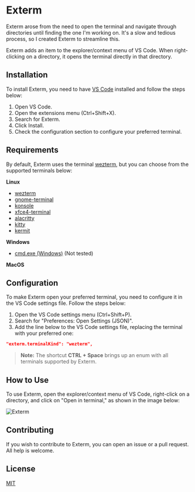 # Exterm

Exterm arose from the need to open the terminal and navigate through directories until finding the one I'm working on. It's a slow and tedious process, so I created Exterm to streamline this.

Exterm adds an item to the explorer/context menu of VS Code. When right-clicking on a directory, it opens the terminal directly in that directory.

## Installation

To install Exterm, you need to have [VS Code](https://code.visualstudio.com/) installed and follow the steps below:

1. Open VS Code.
2. Open the extensions menu (Ctrl+Shift+X).
3. Search for Exterm.
4. Click Install.
5. Check the configuration section to configure your preferred terminal.

## Requirements

By default, Exterm uses the terminal [wezterm](https://wezfurlong.org/wezterm/), but you can choose from the supported terminals below:

**Linux**

- [wezterm](https://wezfurlong.org/wezterm/)
- [gnome-terminal](https://help.gnome.org/users/gnome-terminal/stable/)
- [konsole](https://konsole.kde.org/)
- [xfce4-terminal](https://docs.xfce.org/apps/terminal/start)
- [alacritty](https://github.com/alacritty/alacritty)
- [kitty](https://github.com/kovidgoyal/kitty)
- [kermit](https://github.com/orhun/kermit)

**Windows**

- [cmd.exe (Windows)](https://docs.microsoft.com/en-us/windows-server/administration/windows-commands/cmd) (Not tested)

**MacOS**

## Configuration

To make Exterm open your preferred terminal, you need to configure it in the VS Code settings file. Follow the steps below:

1. Open the VS Code settings menu (Ctrl+Shift+P).
2. Search for "Preferences: Open Settings (JSON)".
3. Add the line below to the VS Code settings file, replacing the terminal with your preferred one:

```json
"exterm.terminalKind": "wezterm",
```

> **Note:** The shortcut **CTRL + Space** brings up an enum with all terminals supported by Exterm.

## How to Use

To use Exterm, open the explorer/context menu of VS Code, right-click on a directory, and click on "Open in terminal," as shown in the image below:

![Exterm](https://raw.githubusercontent.com/eduardo3g/exterm/main/images/exterm.png)

## Contributing

If you wish to contribute to Exterm, you can open an issue or a pull request. All help is welcome.

## License

[MIT](./LICENSE)